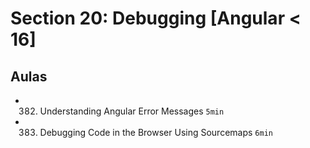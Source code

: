 # Section 20: Debugging [Angular < 16]

## Aulas
- 382. Understanding Angular Error Messages `5min`
- 383. Debugging Code in the Browser Using Sourcemaps `6min`
